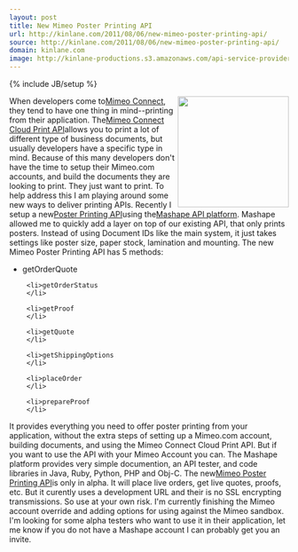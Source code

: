 ```yaml
---
layout: post
title: New Mimeo Poster Printing API
url: http://kinlane.com/2011/08/06/new-mimeo-poster-printing-api/
source: http://kinlane.com/2011/08/06/new-mimeo-poster-printing-api/
domain: kinlane.com
image: http://kinlane-productions.s3.amazonaws.com/api-service-providers/mashape-logo.png
---
```

{% include JB/setup %}<p>
     <a title="Mashape API Platform"
        href="http://www.mashape.com/"><img src="http://kinlane-productions.s3.amazonaws.com/api-service-providers/mashape-logo.png"
          alt=""
          width="200"
          align="right" /></a>When developers come to<a title="Mimeo Connect"
        href="http://developer.mimeo.com/">Mimeo Connect</a>, they tend to have one thing in mind--printing from their application. The<a title="Mimeo Cloud Print API"
        href="http://developer.mimeo.com/">Mimeo Connect Cloud Print API</a>allows you to print a lot of different type of business documents, but usually developers have a specific type in mind. Because of this many developers don't have the time to setup their Mimeo.com accounts, and build the documents they are looking to print. They just want to print. To help address this I am playing around some new ways to deliver printing APIs. Recently I setup a new<a title="Poster Printing API"
        href="http://www.mashape.com/apis/Poster+Printing+API">Poster Printing API</a>using the<a title="Mashape API Platform"
        href="http://www.mashape.com/">Mashape API platform</a>. Mashape allowed me to quickly add a layer on top of our existing API, that only prints posters. Instead of using Document IDs like the main system, it just takes settings like poster size, paper stock, lamination and mounting. The new Mimeo Poster Printing API has 5 methods: <img src="http://kinlane-productions.s3.amazonaws.com/mimeo/posters-sample.png"
        alt=""
        align="right" />
</p>

<ul class="mainlist">
     <li>getOrderQuote
     </li>

     <li>getOrderStatus
     </li>

     <li>getProof
     </li>

     <li>getQuote
     </li>

     <li>getShippingOptions
     </li>

     <li>placeOrder
     </li>

     <li>prepareProof
     </li>
</ul>

<p>
     It provides everything you need to offer poster printing from your application, without the extra steps of setting up a Mimeo.com account, building documents, and using the Mimeo Connect Cloud Print API. But if you want to use the API with your Mimeo Account you can. The Mashape platform provides very simple documention, an API tester, and code libraries in Java, Ruby, Python, PHP and Obj-C. The new<a title="Mimeo Poster Printing API"
        href="http://www.mashape.com/apis/Poster+Printing+API">Mimeo Poster Printing API</a>is only in alpha. It will place live orders, get live quotes, proofs, etc. But it curently uses a development URL and their is no SSL encrypting transmissions. So use at your own risk. I'm currently finishing the Mimeo account override and adding options for using against the Mimeo sandbox. I'm looking for some alpha testers who want to use it in their application, let me know if you do not have a Mashape account I can probably get you an invite.
</p>